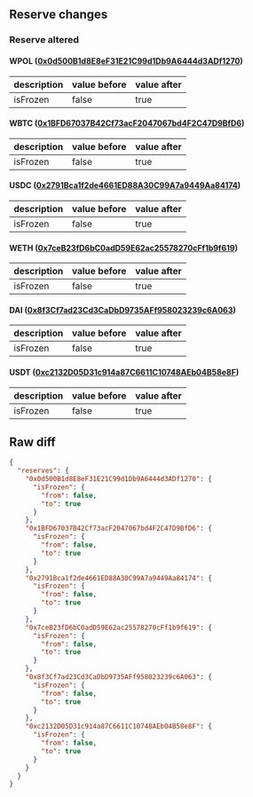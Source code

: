 ## Reserve changes

### Reserve altered

#### WPOL ([0x0d500B1d8E8eF31E21C99d1Db9A6444d3ADf1270](https://polygonscan.com/address/0x0d500B1d8E8eF31E21C99d1Db9A6444d3ADf1270))

| description | value before | value after |
| --- | --- | --- |
| isFrozen | false | true |


#### WBTC ([0x1BFD67037B42Cf73acF2047067bd4F2C47D9BfD6](https://polygonscan.com/address/0x1BFD67037B42Cf73acF2047067bd4F2C47D9BfD6))

| description | value before | value after |
| --- | --- | --- |
| isFrozen | false | true |


#### USDC ([0x2791Bca1f2de4661ED88A30C99A7a9449Aa84174](https://polygonscan.com/address/0x2791Bca1f2de4661ED88A30C99A7a9449Aa84174))

| description | value before | value after |
| --- | --- | --- |
| isFrozen | false | true |


#### WETH ([0x7ceB23fD6bC0adD59E62ac25578270cFf1b9f619](https://polygonscan.com/address/0x7ceB23fD6bC0adD59E62ac25578270cFf1b9f619))

| description | value before | value after |
| --- | --- | --- |
| isFrozen | false | true |


#### DAI ([0x8f3Cf7ad23Cd3CaDbD9735AFf958023239c6A063](https://polygonscan.com/address/0x8f3Cf7ad23Cd3CaDbD9735AFf958023239c6A063))

| description | value before | value after |
| --- | --- | --- |
| isFrozen | false | true |


#### USDT ([0xc2132D05D31c914a87C6611C10748AEb04B58e8F](https://polygonscan.com/address/0xc2132D05D31c914a87C6611C10748AEb04B58e8F))

| description | value before | value after |
| --- | --- | --- |
| isFrozen | false | true |


## Raw diff

```json
{
  "reserves": {
    "0x0d500B1d8E8eF31E21C99d1Db9A6444d3ADf1270": {
      "isFrozen": {
        "from": false,
        "to": true
      }
    },
    "0x1BFD67037B42Cf73acF2047067bd4F2C47D9BfD6": {
      "isFrozen": {
        "from": false,
        "to": true
      }
    },
    "0x2791Bca1f2de4661ED88A30C99A7a9449Aa84174": {
      "isFrozen": {
        "from": false,
        "to": true
      }
    },
    "0x7ceB23fD6bC0adD59E62ac25578270cFf1b9f619": {
      "isFrozen": {
        "from": false,
        "to": true
      }
    },
    "0x8f3Cf7ad23Cd3CaDbD9735AFf958023239c6A063": {
      "isFrozen": {
        "from": false,
        "to": true
      }
    },
    "0xc2132D05D31c914a87C6611C10748AEb04B58e8F": {
      "isFrozen": {
        "from": false,
        "to": true
      }
    }
  }
}
```